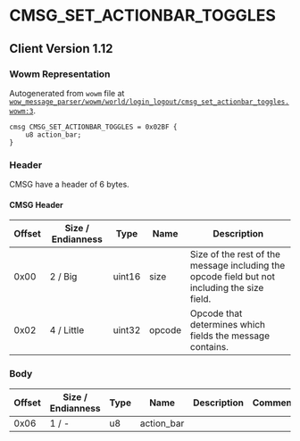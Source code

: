 # CMSG_SET_ACTIONBAR_TOGGLES

## Client Version 1.12

### Wowm Representation

Autogenerated from `wowm` file at [`wow_message_parser/wowm/world/login_logout/cmsg_set_actionbar_toggles.wowm:3`](https://github.com/gtker/wow_messages/tree/main/wow_message_parser/wowm/world/login_logout/cmsg_set_actionbar_toggles.wowm#L3).
```rust,ignore
cmsg CMSG_SET_ACTIONBAR_TOGGLES = 0x02BF {
    u8 action_bar;
}
```
### Header

CMSG have a header of 6 bytes.

#### CMSG Header

| Offset | Size / Endianness | Type   | Name   | Description |
| ------ | ----------------- | ------ | ------ | ----------- |
| 0x00   | 2 / Big           | uint16 | size   | Size of the rest of the message including the opcode field but not including the size field.|
| 0x02   | 4 / Little        | uint32 | opcode | Opcode that determines which fields the message contains.|

### Body

| Offset | Size / Endianness | Type | Name | Description | Comment |
| ------ | ----------------- | ---- | ---- | ----------- | ------- |
| 0x06 | 1 / - | u8 | action_bar |  |  |

